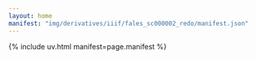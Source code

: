```yaml
---
layout: home
manifest: "img/derivatives/iiif/fales_sc000002_redo/manifest.json"
---
```


{% include uv.html manifest=page.manifest %}
